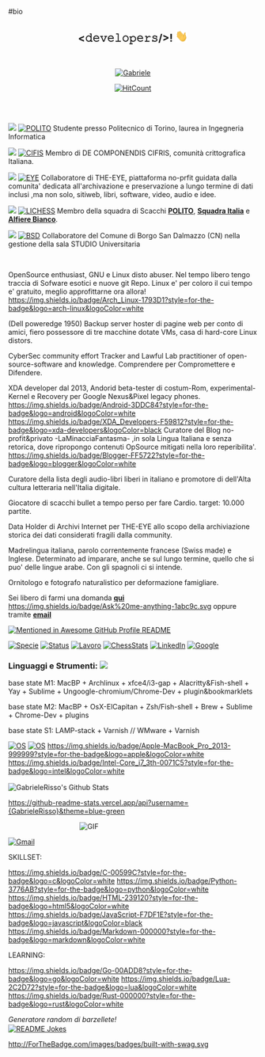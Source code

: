 

 #bio

 <div align="center">
 <h2><𝚍𝚎𝚟𝚎𝚕𝚘𝚙𝚎𝚛𝚜/>! <img src="https://github.com/ABSphreak/ABSphreak/blob/master/gifs/Hi.gif" width="25px"></h2>
 </div>



 <div align="center">

 <br>
 
[![Gabriele](https://img.shields.io/badge/Gabriele-Risso-success?style=flat-square&logo=mailchimp&logoColor=black)](https://github.com/GabrieleRisso/bio)

[![HitCount](http://hits.dwyl.com/GabrieleRisso/READMEmd.svg)](http://hits.dwyl.com/GabrieleRisso/READMEmd)

 <br>
 



 </div>

 <div align="left">



</br><img src="https://upload.wikimedia.org/wikipedia/it/thumb/2/27/Politecnico_di_Torino_-_Logo.svg/1024px-Politecnico_di_Torino_-_Logo.svg.png" width="30px">  [![POLITO](https://img.shields.io/badge/Polito-Ing_Inf-blue?style=flat-square&logo=when-i-work&logoColor=black)](https://didattica.polito.it/pls/portal30/sviluppo.offerta_formativa_2019.vis?p_coorte=2021&p_sdu=37&p_cds=3) Studente presso Politecnico di Torino, laurea in Ingegneria Informatica
 
<img src="https://www.decifris.it/logo_colore.jpg" width="30px">  [![CIFIS](https://img.shields.io/badge/Componedis-de_Cifris-blue?style=flat-square&logo=when-i-work&logoColor=black)](http://www.decifris.it/)
 Membro di DE COMPONENDIS CIFRIS, comunità crittografica Italiana. 
 
<img src="https://the-eye.eu/public/.css/Eye_of_Providence.png" width="30px"> [![EYE](https://img.shields.io/badge/The-EYE-red?style=flat-square&logo=when-i-work&logoColor=black)](https://the-eye.eu/)
 Collaboratore di THE-EYE, piattaforma no-prfit guidata dalla comunita' dedicata all'archivazione e preservazione a lungo termine di dati inclusi ,ma non solo,  sitiweb, libri, software, video, audio e idee.

<img src="https://upload.wikimedia.org/wikipedia/commons/thumb/a/af/Lichess_Logo.svg/90px-Lichess_Logo.svg.png" width="32px">  [![LICHESS](https://img.shields.io/badge/Li-Chess-white?style=flat-square&logo=when-i-work&logoColor=black)](https://lichess.org/)
 Membro della squadra di Scacchi <a href="https://lichess.org/team/polito"><b>POLITO</b></a>, <a href="https://lichess.org/team/italia-scacchi"><b>Squadra Italia</b></a> e <a href="https://lichess.org/team/alfiere-bianco"><b>Alfiere Bianco</b></a>.

<img src="https://www.comune.borgosandalmazzo.cn.it/stemma.png" width="25px">   [![BSD](https://img.shields.io/badge/Borgo-San_Dalmazzo-green?style=flat-square&logo=when-i-work&logoColor=black)](https://www.comune.borgosandalmazzo.cn.it/)
   Collaboratore del Comune di Borgo San Dalmazzo (CN) nella gestione della sala STUDIO Universitaria 




 
 
 </br>

OpenSource enthusiast, GNU e Linux disto abuser. Nel tempo libero tengo traccia di Sofware esotici e nuove git Repo. Linux e' per coloro il cui tempo e' gratuito, meglio approfittarne ora allora! https://img.shields.io/badge/Arch_Linux-1793D1?style=for-the-badge&logo=arch-linux&logoColor=white

(Dell poweredge 1950) Backup server hoster di pagine web per conto di amici, fiero possessore di tre macchine dotate VMs, casa di hard-core Linux distors.

CyberSec community effort Tracker and Lawful Lab practitioner of open-source-software and knowledge. Comprendere per Compromettere e Difendere.

XDA developer dal 2013, Andorid beta-tester di costum-Rom, experimental-Kernel e Recovery per Google Nexus&Pixel legacy phones. https://img.shields.io/badge/Android-3DDC84?style=for-the-badge&logo=android&logoColor=white 
https://img.shields.io/badge/XDA_Developers-F59812?style=for-the-badge&logo=xda-developers&logoColor=black
Curatore del Blog no-profit&privato -LaMinacciaFantasma- ,in sola Lingua Italiana e senza retorica, dove ripropongo contenuti OpSource mitigati nella loro reperibilita'. https://img.shields.io/badge/Blogger-FF5722?style=for-the-badge&logo=blogger&logoColor=white

Curatore della lista degli audio-libri liberi in italiano e promotore di dell'Alta cultura letteraria nell'Italia digitale.

Giocatore di scacchi bullet a tempo perso per fare Cardio. target: 10.000 partite.

Data Holder di Archivi Internet per THE-EYE allo scopo della archiviazione storica dei dati considerati fragili dalla community.

Madrelingua italiana, parolo correntemente francese (Swiss made) e Inglese. Determinato ad imparare, anche se sul lungo termine, quello che si puo' delle lingue arabe. Con gli spagnoli ci si intende.

Ornitologo e fotografo naturalistico per deformazione famigliare. 









Sei libero di farmi una domanda <a href="https://github.com/GabrieleRisso/GabrieleRisso/issues/new"><b>qui</b></a><br> https://img.shields.io/badge/Ask%20me-anything-1abc9c.svg
 oppure tramite <a href="mailto:gabriele.risso502@gmail.com"><b>email</b></a>

[![Mentioned in Awesome GitHub Profile README](https://awesome.re/mentioned-badge-flat.svg)](https://github.com/abhisheknaiidu/awesome-github-profile-readme)

[![Specie](https://img.shields.io/badge/Specie-Homo_sapiens-success?style=flat-square&logo=mailchimp&logoColor=white)](https://en.wikipedia.org/wiki/Homo_sapiens)
[![Status](https://img.shields.io/badge/Status-Stabile-success?style=flat-square&logo=gravatar&logoColor=white)](https://en.wikipedia.org/wiki/Life)
[![Lavoro](https://img.shields.io/badge/Lavoro-studente_PolitecnicoDiTorino-success?style=flat-square&logo=microgenetics&logoColor=white)](https://www.polito.it/)
[![ChessStats](https://img.shields.io/badge/ChessStats-GabrieleRisso-informational?style=flat-square&logo=jekyll&logoColor=white)](https://lichess.org/@/GabrieleRisso/perf/bullet/)
[![LinkedIn](https://img.shields.io/badge/LinkedIn-GabrieleRisso-informational?style=flat-square&logo=linkedin&logoColor=white)](https://it.linkedin.com/in/gabriele-risso-0b1a03166)
[![Google](https://img.shields.io/badge/Google-deleted-inactive?style=flat-square&logo=google&logoColor=white)](https://github.com/tycrek/degoogle)

### Linguaggi e Strumenti: <img src="https://media.giphy.com/media/WUlplcMpOCEmTGBtBW/giphy.gif" width="50">

base state M1: MacBP + Archlinux + xfce4/i3-gap + Alacritty&Fish-shell + Yay + Sublime + Ungoogle-chromium/Chrome-Dev + plugin&bookmarklets

base state M2: MacBP + OsX-ElCapitan + Zsh/Fish-shell + Brew + Sublime + Chrome-Dev + plugins

base state S1: LAMP-stack + Varnish // WMware + Varnish

[![OS](https://img.shields.io/badge/OS-macOS-informational?style=flat-square&logo=apple&logoColor=white)](https://en.wikipedia.org/wiki/MacOS)
[![OS](https://img.shields.io/badge/OS-ArchLinux-informational?style=flat-square&logo=linux&logoColor=white)](https://wiki.archlinux.org)
https://img.shields.io/badge/Apple-MacBook_Pro_2013-999999?style=for-the-badge&logo=apple&logoColor=white
https://img.shields.io/badge/Intel-Core_i7_3th-0071C5?style=for-the-badge&logo=intel&logoColor=white

 <img align="center" src="https://github-readme-stats.vercel.app/api?username=GabrieleRisso&include_all_commits=true&count_private=true&show_icons=true&line_height=20&title_color=7A7ADB&icon_color=2234AE&text_color=D3D3D3&bg_color=0,000000,130F40" alt="GabrieleRisso's Github Stats">

https://github-readme-stats.vercel.app/api?username={GabrieleRisso}&theme=blue-green

<img align="right" alt="GIF" src="https://raw.githubusercontent.com/rahul-jha98/rahul-jha98/main/techstack.gif" width="360px"/>



<br>












 [![Gmail](https://img.shields.io/badge/-GabrieleRisso-c14438?style=flat&logo=Gmail&logoColor=white)](mailto:gabrile.risso502@gmail.com)
 
 SKILLSET:
 
 https://img.shields.io/badge/C-00599C?style=for-the-badge&logo=c&logoColor=white
 https://img.shields.io/badge/Python-3776AB?style=for-the-badge&logo=python&logoColor=white
 https://img.shields.io/badge/HTML-239120?style=for-the-badge&logo=html5&logoColor=white
 https://img.shields.io/badge/JavaScript-F7DF1E?style=for-the-badge&logo=javascript&logoColor=black
 https://img.shields.io/badge/Markdown-000000?style=for-the-badge&logo=markdown&logoColor=white
 
 LEARNING:
 
 https://img.shields.io/badge/Go-00ADD8?style=for-the-badge&logo=go&logoColor=white
 https://img.shields.io/badge/Lua-2C2D72?style=for-the-badge&logo=lua&logoColor=white
 https://img.shields.io/badge/Rust-000000?style=for-the-badge&logo=rust&logoColor=white

 
 
 <i>Generatore random di barzellete! </i><br>
 <a href="https://readme-jokes.vercel.app"><img align="center" src="https://readme-jokes.vercel.app/api?bgColor=%23073b4c&textColor=%2306d6a0&aColor=%2306d6a0&borderColor=%2306d6a0" alt="README Jokes"></a>


http://ForTheBadge.com/images/badges/built-with-swag.svg

  
